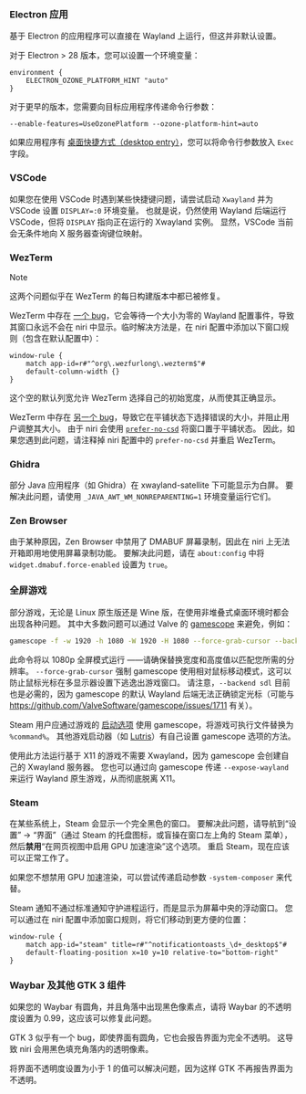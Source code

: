### Electron 应用

基于 Electron 的应用程序可以直接在 Wayland 上运行，但这并非默认设置。

对于 Electron > 28 版本，您可以设置一个环境变量：
```kdl
environment {
    ELECTRON_OZONE_PLATFORM_HINT "auto"
}
```

对于更早的版本，您需要向目标应用程序传递命令行参数：
```
--enable-features=UseOzonePlatform --ozone-platform-hint=auto
```

如果应用程序有 [桌面快捷方式（desktop entry）](https://specifications.freedesktop.org/menu-spec/latest/menu-add-example.html)，您可以将命令行参数放入 `Exec` 字段。

### VSCode

如果您在使用 VSCode 时遇到某些快捷键问题，请尝试启动 `Xwayland` 并为 VSCode 设置 `DISPLAY=:0` 环境变量。
也就是说，仍然使用 Wayland 后端运行 VSCode，但将 `DISPLAY` 指向正在运行的 Xwayland 实例。
显然，VSCode 当前会无条件地向 X 服务器查询键位映射。

### WezTerm

> [!NOTE]
> 这两个问题似乎在 WezTerm 的每日构建版本中都已被修复。

WezTerm 中存在 [一个 bug](https://github.com/wezterm/wezterm/issues/4708)，它会等待一个大小为零的 Wayland 配置事件，导致其窗口永远不会在 niri 中显示。临时解决方法是，在 niri 配置中添加以下窗口规则（包含在默认配置中）：

```kdl
window-rule {
    match app-id=r#"^org\.wezfurlong\.wezterm$"#
    default-column-width {}
}
```

这个空的默认列宽允许 WezTerm 选择自己的初始宽度，从而使其正确显示。

WezTerm 中存在 [另一个 bug](https://github.com/wezterm/wezterm/issues/6472)，导致它在平铺状态下选择错误的大小，并阻止用户调整其大小。
由于 niri 会使用 [`prefer-no-csd`](./Configuration:-Miscellaneous.md#prefer-no-csd) 将窗口置于平铺状态。
因此，如果您遇到此问题，请注释掉 niri 配置中的 `prefer-no-csd` 并重启 WezTerm。

### Ghidra

部分 Java 应用程序（如 Ghidra）在 xwayland-satellite 下可能显示为白屏。
要解决此问题，请使用 `_JAVA_AWT_WM_NONREPARENTING=1` 环境变量运行它们。

### Zen Browser

由于某种原因，Zen Browser 中禁用了 DMABUF 屏幕录制，因此在 niri 上无法开箱即用地使用屏幕录制功能。
要解决此问题，请在 `about:config` 中将 `widget.dmabuf.force-enabled` 设置为 `true`。

### 全屏游戏

部分游戏，无论是 Linux 原生版还是 Wine 版，在使用非堆叠式桌面环境时都会出现各种问题。
其中大多数问题可以通过 Valve 的 [gamescope](https://github.com/ValveSoftware/gamescope) 来避免，例如：

```sh
gamescope -f -w 1920 -h 1080 -W 1920 -H 1080 --force-grab-cursor --backend sdl -- <game>
```

此命令将以 1080p 全屏模式运行 *<game>* ——请确保替换宽度和高度值以匹配您所需的分辨率。
`--force-grab-cursor` 强制 gamescope 使用相对鼠标移动模式，这可以防止鼠标光标在多显示器设置下逃逸出游戏窗口。
请注意，`--backend sdl` 目前也是必需的，因为 gamescope 的默认 Wayland 后端无法正确锁定光标（可能与 https://github.com/ValveSoftware/gamescope/issues/1711 有关）。

Steam 用户应通过游戏的 [启动选项](https://help.steampowered.com/zh/faqs/view/7D01-D2DD-D75E-2955) 使用 gamescope，将游戏可执行文件替换为 `%command%`。
其他游戏启动器（如 [Lutris](https://lutris.net/)）有自己设置 gamescope 选项的方法。

使用此方法运行基于 X11 的游戏不需要 Xwayland，因为 gamescope 会创建自己的 Xwayland 服务器。
您也可以通过向 gamescope 传递 `--expose-wayland` 来运行 Wayland 原生游戏，从而彻底脱离 X11。

### Steam

在某些系统上，Steam 会显示一个完全黑色的窗口。
要解决此问题，请导航到“设置” -> “界面”（通过 Steam 的托盘图标，或盲操在窗口左上角的 Steam 菜单），然后**禁用**“在网页视图中启用 GPU 加速渲染”这个选项。
重启 Steam，现在应该可以正常工作了。

如果您不想禁用 GPU 加速渲染，可以尝试传递启动参数 `-system-composer` 来代替。

Steam 通知不通过标准通知守护进程运行，而是显示为屏幕中央的浮动窗口。
您可以通过在 niri 配置中添加窗口规则，将它们移动到更方便的位置：

```kdl
window-rule {
    match app-id="steam" title=r#"^notificationtoasts_\d+_desktop$"#
    default-floating-position x=10 y=10 relative-to="bottom-right"
}
```

### Waybar 及其他 GTK 3 组件

如果您的 Waybar 有圆角，并且角落中出现黑色像素点，请将 Waybar 的不透明度设置为 0.99，这应该可以修复此问题。

GTK 3 似乎有一个 bug，即使界面有圆角，它也会报告界面为完全不透明。
这导致 niri 会用黑色填充角落内的透明像素。

将界面不透明度设置为小于 1 的值可以解决问题，因为这样 GTK 不再报告界面为不透明。
